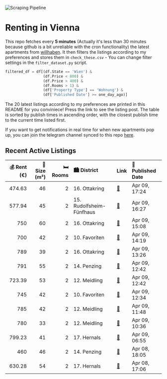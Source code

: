 ![Scraping Pipeline](https://github.com/AthomsG/renting-in-vienna/actions/workflows/run_pipeline.yml/badge.svg)


# Renting in Vienna

This repo fetches every **5 minutes** (Actually it's less than 30 minutes because github is a bit unreliable with the cron functionality) the latest apartments from [willhaben](https://www.willhaben.at/).
It then filters the listings according to my preferences and stores them in `check_these.csv` - You can change filter settings in the `filter_dataset.py` script.

```python
filtered_df = df[(df.State == 'Wien') & 
                 (df.Price < 800) &
                 (df.Price > 400) &
                 (df.Rooms > 1) &
                 (df['Property Type'] == 'Wohnung') &
                 (df['Published Date'] >= one_day_ago)]
```

The 20 latest listings according to my preferences are printed in this README for you conviniece! Press the link to see the listing post.
The table is sorted by publish times in ascending order, with the closest publish time to the current time listed first.

If you want to get notifications in real time for when new apartments pop up, you can join the telegram channel synced to this repo [here](https://t.me/+1HPAYOf5BSsyNTlk).

## Recent Active Listings

|   💰 Rent (€) |   📏 Size (m²) |   🛏️ Rooms | 🏙️ District              | Link                                                                                                                                                                                                              | 📅 Published Date   |
|-------------:|--------------:|-----------:|:-------------------------|:------------------------------------------------------------------------------------------------------------------------------------------------------------------------------------------------------------------|:-------------------|
|       474.63 |            46 |          2 | 16. Ottakring            | [🔗](https://www.willhaben.at/iad/immobilien/d/mietwohnungen/wien/wien-1160-ottakring/helle-2-zimmer-gemeindewohnung-mit-balkon-in-absoluter-ruhelage---direktvergabe%21-1012930591/)                              | Apr 09, 17:24      |
|       577.94 |            45 |          2 | 15. Rudolfsheim-Fünfhaus | [🔗](https://www.willhaben.at/iad/immobilien/d/mietwohnungen/wien/wien-1150-rudolfsheim-f%C3%BCnfhaus/altbauwohnung-in-der-johnstrasse-n%C3%A4he-u-3-1063019568/)                                                  | Apr 09, 16:27      |
|       750    |            60 |          2 | 16. Ottakring            | [🔗](https://www.willhaben.at/iad/immobilien/d/mietwohnungen/wien/wien-1160-ottakring/komplett-eingerichtete-2-zimmer-wohnung-1469097368/)                                                                         | Apr 09, 15:08      |
|       700    |            42 |          2 | 10. Favoriten            | [🔗](https://www.willhaben.at/iad/immobilien/d/mietwohnungen/wien/wien-1100-favoriten/moderne-2-zimmer-neubauwohnung-mit-balkon-im-10.-bezirk---himberger-stra%C3%9Fe-2012205612/)                                 | Apr 09, 14:19      |
|       789    |            39 |          2 | 16. Ottakring            | [🔗](https://www.willhaben.at/iad/immobilien/d/mietwohnungen/wien/wien-1160-ottakring/orea-%7C-charmante-2-zimmer-wohnung-nahe-u6-%7C-smart-besichtigen-%C2%B7-online-anmieten-1765217068/)                        | Apr 09, 13:26      |
|       791    |            55 |          2 | 14. Penzing              | [🔗](https://www.willhaben.at/iad/immobilien/d/mietwohnungen/wien/wien-1140-penzing/g%C3%BCnstige-lage-n%C3%A4he-u3-h%C3%BCtteldorfer-stra%C3%9Fe-1019597990/)                                                     | Apr 09, 12:42      |
|       723.39 |            53 |          2 | 12. Meidling             | [🔗](https://www.willhaben.at/iad/immobilien/d/mietwohnungen/wien/wien-1120-meidling/zu-vermieten:-53-m%C2%B2-wohnung-in-der-ruckergasse-49-1120-wien%28offene-besichtigung-am-07.04.2025-um-15:00%29-1088571213/) | Apr 09, 12:42      |
|       745    |            42 |          2 | 10. Favoriten            | [🔗](https://www.willhaben.at/iad/immobilien/d/mietwohnungen/wien/wien-1100-favoriten/%2Aprovisionsfrei%2A-sch%C3%B6negeflegte-2-zimmer-wohnung---ideal-f%C3%BCr-p%C3%A4rchen-oder-singles-871791214/)             | Apr 09, 12:34      |
|       785    |            42 |          2 | 12. Meidling             | [🔗](https://www.willhaben.at/iad/immobilien/d/mietwohnungen/wien/wien-1120-meidling/wundervolle-2-zimmer-wohnung-in-toller-lage---einbauk%C3%BCche-inklusive---ab-01.08.2025-verf%C3%BCgbar%21-1879327887/)       | Apr 09, 11:48      |
|       780    |            33 |          2 | 12. Meidling             | [🔗](https://www.willhaben.at/iad/immobilien/d/mietwohnungen/wien/wien-1120-meidling/privat-:-wundersch%C3%B6ne-ruhige-neubau-wohnung-mit-balkon-2-zimmer-1162038703/)                                             | Apr 09, 10:36      |
|       799.23 |            41 |          2 | 17. Hernals              | [🔗](https://www.willhaben.at/iad/immobilien/d/mietwohnungen/wien/wien-1170-hernals/modernes-wohnen-im-erstbezug---frisch-sanierte-wohnung-mit-hochwertiger-ausstattung.---wohntraum-2125011910/)                  | Apr 09, 06:55      |
|       460    |            46 |          2 | 14. Penzing              | [🔗](https://www.willhaben.at/iad/immobilien/d/mietwohnungen/wien/wien-1140-penzing/abl%C3%B6se-nur-1k---gemeindewohnung-direktvergabe-vm-feb-2025-774170219/)                                                     | Apr 08, 18:05      |
|       630.28 |            54 |          2 | 17. Hernals              | [🔗](https://www.willhaben.at/iad/immobilien/d/mietwohnungen/wien/wien-1170-hernals/supermiete-2-zimmerwohnung-mit-allen-nebenr%C3%A4umen-top-zustand-unbefristet-zu-mieten-1201998038/)                           | Apr 08, 17:06      |
